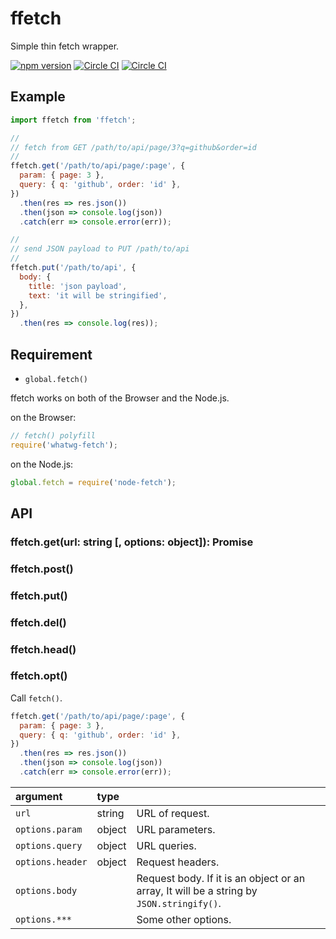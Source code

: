 # ffetch

Simple thin fetch wrapper.

[![npm version](https://badge.fury.io/js/ffetch.svg)](http://badge.fury.io/js/ffetch)
[![Circle CI](https://circleci.com/gh/axross/ffetch/tree/stable.svg?style=svg&circle-token=4ebcc03d8e89eec153012626ccb181ec2986ac64)](https://circleci.com/gh/axross/ffetch/tree/stable)
[![Circle CI](https://circleci.com/gh/axross/ffetch/tree/master.svg?style=svg&circle-token=4ebcc03d8e89eec153012626ccb181ec2986ac64)](https://circleci.com/gh/axross/ffetch/tree/master)

## Example

```javascript
import ffetch from 'ffetch';

//
// fetch from GET /path/to/api/page/3?q=github&order=id
//
ffetch.get('/path/to/api/page/:page', {
  param: { page: 3 },
  query: { q: 'github', order: 'id' },
})
  .then(res => res.json())
  .then(json => console.log(json))
  .catch(err => console.error(err));

//
// send JSON payload to PUT /path/to/api
//
ffetch.put('/path/to/api', {
  body: {
    title: 'json payload',
    text: 'it will be stringified',
  },
})
  .then(res => console.log(res));
```

## Requirement

- `global.fetch()`

ffetch works on both of the Browser and the Node.js.

on the Browser:

```javascript
// fetch() polyfill
require('whatwg-fetch');
```

on the Node.js:

```javascript
global.fetch = require('node-fetch');
```

## API

### ffetch.get(url: string [, options: object]): Promise<Response>
### ffetch.post()
### ffetch.put()
### ffetch.del()
### ffetch.head()
### ffetch.opt()

Call `fetch()`.

```javascript
ffetch.get('/path/to/api/page/:page', {
  param: { page: 3 },
  query: { q: 'github', order: 'id' },
})
  .then(res => res.json())
  .then(json => console.log(json))
  .catch(err => console.error(err));
```

|argument        |type  |                                                      |
|:-------------- |:---- |:---------------------------------------------------- |
|`url`           |string|URL of request.                                       |
|`options.param` |object|URL parameters.                                       |
|`options.query` |object|URL queries.                                          |
|`options.header`|object|Request headers.                                      |
|`options.body`  |      |Request body. If it is an object or an array, It will be a string by `JSON.stringify()`.|
|`options.***`   |      |Some other options.                                   |

